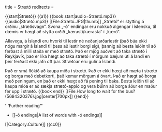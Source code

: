 title = Strætó
redirects =
>>>>

{{start|Strætó}}
{{a1}}
{{book start|audio=Strætó.mp3}}
{{audio|Strætó.mp3}}
[[File:Strætó.JPG|thumb]]
„Strætó“ er stytting á orðinu „strætisvagn“. Svona „-ó“ endingar eru nokkuð algengar í íslensku, til dæmis er hægt að stytta orðið „kærasti/kærasta“ í „kæró“.

Allavega, á Íslandi eru hvorki til lestir né neðanjarðarlestir (það búa ekki nógu margir á Íslandi til þess að lestir borgi sig), þannig að besta leiðin til að ferðast á milli staða er með strætó. Það er mjög auðvelt að taka strætó í Reykjavík, það er líka hægt að taka strætó í mörgum bæjum úti á landi en þeir ferðast ekki jafn oft þar. Strætóar eru gulir á Íslandi. 

Það er smá flókið að kaupa miða í strætó. Það er ekki hægt að mæta í strætó og borga með debetkorti, það kemur mörgum á óvart. Það er hægt að borga með peningum, en það er ekki hægt að fá pening til baka. Besta leiðin til að kaupa miða er að sækja strætó-appið og vera búinn að borga áður en maður fer upp í strætó.
{{book end}}
[[File:How long to wait for the bus? (5694320376).jpg|center|700px]]
{{end}}

'''Further reading'''
* [[-ó endings|A list of words with -ó endings]]

[[Category:Culture]]
<noinclude>{{cc0}}</noinclude>
